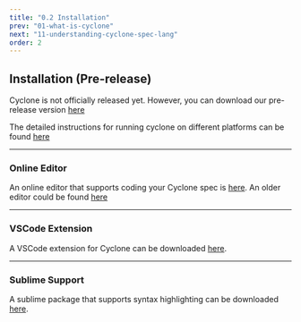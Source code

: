 ```yaml
---
title: "0.2 Installation"
prev: "01-what-is-cyclone"
next: "11-understanding-cyclone-spec-lang"
order: 2
---
```


## Installation (Pre-release)

Cyclone is not officially released yet. However, you can download our pre-release version [here](https://classicwuhao.github.io/cyclone_tutorial/installation.html)

The detailed instructions for running cyclone on different platforms can be found [here](https://classicwuhao.github.io/cyclone_tutorial/instructions.html)

------

### Online Editor

An online editor that supports coding your Cyclone spec is [here](/editor). An older editor could be found [here](https://cyclone4web.cs.nuim.ie/editor/)

------

### VSCode Extension

A VSCode extension for Cyclone can be downloaded [here](https://github.com/classicwuhao/CycloneVSCodePlugin).

------

### Sublime Support

A sublime package that supports syntax highlighting can be downloaded [here](https://github.com/classicwuhao/CycloneSublimePckage).